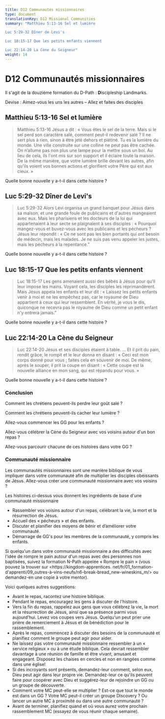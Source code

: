 ```yaml
---
title: D12 Communautés missionnaires
type: document
translationKey: D12 Missional Communities
summary: "Matthieu 5:13-16 Sel et lumière	

Luc 5:29-32 Dîner de Levi's	

Luc 18:15-17 Que les petits enfants viennent	

Luc 22:14-20 La Cène du Seigneur"
weight: 14
---
```

# D12 Communautés missionnaires

Il s'agit de la douzième formation du D-Path : **D**iscipleship Landmarks.

Devise : Aimez-vous les uns les autres – Allez et faites des disciples

## Matthieu 5:13-16 Sel et lumière

>   Matthieu 5:13-16 Jésus a dit : « Vous êtes le sel de la terre. Mais si le sel perd son caractère salé, comment peut-il redevenir salé ? Il ne sert plus à rien, sinon à être jeté dehors et piétiné. Tu es la lumière du monde. Une ville construite sur une colline ne peut pas être cachée. On n’allume pas non plus une lampe pour la mettre sous un bol. Au lieu de cela, ils l'ont mis sur son support et il éclaire toute la maison. De la même manière, que votre lumière brille devant les autres, afin qu'ils voient vos bonnes actions et glorifient votre Père qui est aux cieux. »

Quelle bonne nouvelle y a-t-il dans cette histoire ?

## Luc 5:29-32 Dîner de Levi's

>   Luc 5:29-32 Alors Lévi organisa un grand banquet pour Jésus dans sa maison, et une grande foule de publicains et d'autres mangeaient avec eux. Mais les pharisiens et les docteurs de la loi qui appartenaient à leur secte se plaignaient à ses disciples : « Pourquoi mangez-vous et buvez-vous avec les publicains et les pécheurs ? Jésus leur répondit : « Ce ne sont pas les bien portants qui ont besoin de médecin, mais les malades. Je ne suis pas venu appeler les justes, mais les pécheurs à la repentance.”

Quelle bonne nouvelle y a-t-il dans cette histoire ?

## Luc 18:15-17 Que les petits enfants viennent

>   Luc 18:15-17 Les gens amenaient aussi des bébés à Jésus pour qu’il leur impose les mains. Voyant cela, les disciples les réprimandèrent. Mais Jésus appela les enfants et leur dit : « Laissez les petits enfants venir à moi et ne les empêchez pas, car le royaume de Dieu appartient à ceux qui leur ressemblent. En vérité, je vous le dis, quiconque ne recevra pas le royaume de Dieu comme un petit enfant n'y entrera jamais.”

Quelle bonne nouvelle y a-t-il dans cette histoire ?

## Luc 22:14-20 La Cène du Seigneur

>   Luc 22:14-20 Jésus et ses disciples étaient à table. ... Et il prit du pain, rendit grâce, le rompit et le leur donna en disant : « Ceci est mon corps donné pour vous ; faites cela en souvenir de moi. De même, après le souper, il prit la coupe en disant : « Cette coupe est la nouvelle alliance en mon sang, qui est répandu pour vous. »

Quelle bonne nouvelle y a-t-il dans cette histoire ?

### Conclusion

Comment les chrétiens peuvent-ils perdre leur goût salé ?

Comment les chrétiens peuvent-ils cacher leur lumière ?

Allez-vous commencer les GG pour les enfants ?

Allez-vous célébrer la Cène du Seigneur avec vos voisins autour d'un bon repas ?

Allez-vous parcourir chacune de ces histoires dans votre GG ?

### Communauté missionnaire

Les communautés missionnaires sont une manière biblique de vous impliquer dans votre communauté afin de multiplier les disciples obéissants de Jésus. Allez-vous créer une communauté missionnaire avec vos voisins ?

Les histoires ci-dessus vous donnent les ingrédients de base d'une communauté missionnaire

-   Rassembler vos voisins autour d'un repas, célébrant la vie, la mort et la résurrection de Jésus.
-   Accueil des « pécheurs » et des enfants.
-   Discuter et planifier des moyens de bénir et d’améliorer votre communauté.
-   Démarrage de GG's pour les membres de la communauté, y compris les enfants.

Si quelqu'un dans votre communauté missionnaire a des difficultés avec l'idée de rompre le pain autour d'un repas avec des personnes non baptisées, suivez la formation N-Path appelée « Rompre le pain » (vous pouvez la trouver sur <https://kingdom-apprentices. net/fr/01_formation-d'apprenti/09_outres-à-vins-neufs/n6-break-bread_new-wineskins_m/> ou demandez-en une copie à votre mentor).

Voici quelques autres suggestions:

-   Avant le repas, racontez une histoire biblique.
-   Pendant le repas, encouragez les gens à discuter de l'histoire.
-   Vers la fin du repas, rappelez aux gens que vous célébrez la vie, la mort et la résurrection de Jésus, ainsi que sa présence parmi vous aujourd’hui. Levez vos coupes vers Jésus. Quelqu'un peut prier une prière de remerciement à Jésus et de bénédiction pour le rassemblement.
-   Après le repas, commencez à discuter des besoins de la communauté et planifiez comment le groupe peut agir pour aider.
-   Ne laissez pas votre communauté missionnaire ressembler à un « service religieux » ou à une étude biblique. Cela devrait ressembler davantage à une réunion de famille et être vivant, amusant et engageant. Disposez les chaises en cercles et non en rangées comme dans une église!
-   Si des incroyants sont présents, demandez-leur comment, selon eux, Dieu peut agir dans leur propre vie. Demandez-leur ce qu'ils peuvent faire pour coopérer avec Dieu et suggérez-leur de rejoindre un GG ou un groupe de découverte.
-   Comment votre MC peut-elle se multiplier ? Est-ce que tout le monde est dans un GG ? Votre MC peut-il créer un groupe Discovery ? Ou lancer un autre MC à proximité ou dans une autre communauté ?
-   Avant de terminer, planifiez quand et où vous aurez votre prochain rassemblement MC (essayez de vous réunir chaque semaine).

